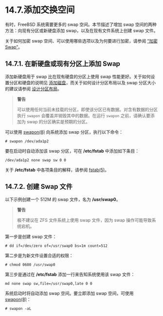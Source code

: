 # 14.7.添加交换空间

有时，FreeBSD 系统需要更多的 swap 空间。本节描述了增加 swap 空间的两种方法：向现有分区或新硬盘添加 swap，以及在现有文件系统上创建 swap 文件。

关于如何加密 swap 空间、可以使用哪些选项以及为何要进行加密，请参阅 [“加密 Swap”](https://docs.freebsd.org/en/books/handbook/disks/#swap-encrypting)。

## 14.7.1. 在新硬盘或现有分区上添加 Swap

添加新硬盘用于 swap 比在现有硬盘的分区上使用 swap 性能更好。关于如何设置分区和硬盘的说明见 [添加磁盘](https://docs.freebsd.org/en/books/handbook/disks/#disks-adding)，而关于如何设计分区布局以及 swap 分区大小的建议请参阅 [设计分区布局](https://docs.freebsd.org/en/books/handbook/bsdinstall/#configtuning-initial)。

>**警告**
>
> 可以使用任何当前未挂载的分区，即使该分区已有数据。对含有数据的分区执行 `swapon` 会覆盖并销毁其中的数据。在运行 `swapon` 之前，请确认要添加为 swap 的分区确实是预期的分区。 

可以使用 [swapon(8)](https://man.freebsd.org/cgi/man.cgi?query=swapon&sektion=8&format=html) 向系统添加 swap 分区，执行以下命令：

```
# swapon /dev/ada1p2
```

要在启动时自动添加该 swap 分区，可在 **/etc/fstab** 中添加如下条目：

```
/dev/ada1p2 none swap sw 0 0
```

关于 **/etc/fstab** 中各项条目的解释，请参阅 [fstab(5)](https://man.freebsd.org/cgi/man.cgi?query=fstab&sektion=5&format=html)。

## 14.7.2. 创建 Swap 文件

以下示例创建一个 512M 的 swap 文件，名为 **/usr/swap0**。

>**警告**
>
> 极不建议在 ZFS 文件系统上使用 swap 文件，因为 swap 操作可能导致系统宕机。

第一步是创建 swap 文件：

```
# dd if=/dev/zero of=/usr/swap0 bs=1m count=512
```

第二步是为新文件设置合适的权限：

```
# chmod 0600 /usr/swap0
```

第三步是通过在 **/etc/fstab** 添加一行来告知系统使用该 swap 文件：

```
md none swap sw,file=/usr/swap0,late 0 0
```

系统启动时将自动添加 swap 空间。要立即添加 swap 空间，可使用 [swapon(8)](https://man.freebsd.org/cgi/man.cgi?query=swapon&sektion=8&format=html)：

```
# swapon -aL
```
